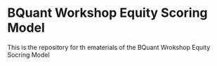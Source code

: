 # BQuant Workshop Equity Scoring Model

This is the repository for th ematerials of the BQuant Wrokshop Equity Socring Model
